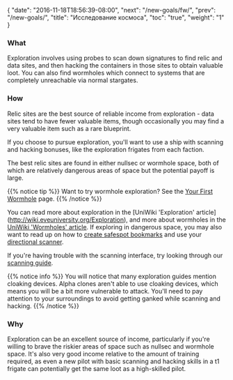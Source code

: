 {
  "date": "2016-11-18T18:56:39-08:00",
  "next": "/new-goals/fw/",
  "prev": "/new-goals/",
  "title": "Исследование космоса",
  "toc": "true",
  "weight": "1"
}

### What

Exploration involves using probes to scan down signatures to find relic
and data sites, and then hacking the containers in those sites to obtain
valuable loot. You can also find wormholes which connect to systems that
are completely unreachable via normal stargates.

### How

Relic sites are the best source of reliable income from exploration - data
sites tend to have fewer valuable items, though occasionally you may find
a very valuable item such as a rare blueprint.

If you choose to pursue exploration, you'll want to use a ship with scanning
and hacking bonuses, like the exploration frigates from each faction.

The best relic sites are found in either nullsec or wormhole space, both of
which are relatively dangerous areas of space but the potential payoff is large.

{{% notice tip %}}
Want to try wormhole exploration? See the [Your First Wormhole](/reference/wormholes/)
page.
{{% /notice %}}

You can read more about exploration in the [UniWiki 'Exploration' article]
(http://wiki.eveuniversity.org/Exploration), and more about wormholes in the
[UniWiki 'Wormholes' article](http://wiki.eveuniversity.org/Wormholes).
If exploring in dangerous space, you may also want to read up on how to
[create safespot bookmarks](http://wiki.eveuniversity.org/Bookmarks#Safe_Spots)
and use your [directional scanner](http://wiki.eveuniversity.org/Directional_Scanner_Guide).

If you're having trouble with the scanning interface,
try looking through our [scanning guide](/reference/scanning/).

{{% notice info %}}
You will notice that many exploration guides mention cloaking devices. Alpha
clones aren't able to use cloaking devices, which means you will be a bit more
vulnerable to attack. You'll need to pay attention to your surroundings
to avoid getting ganked while scanning and hacking.
{{% /notice %}}

### Why

Exploration can be an excellent source of income, particularly if you're willing
to brave the riskier areas of space such as nullsec and wormhole space. It's also
very good income relative to the amount of training required, as even a new pilot
with basic scanning and hacking skills in a t1 frigate can potentially get the
same loot as a high-skilled pilot.
